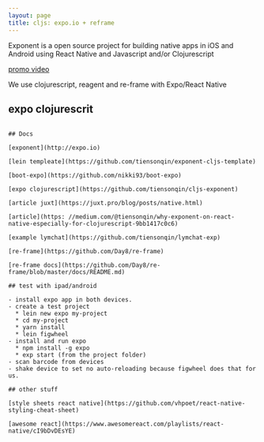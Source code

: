 ```yaml
---
layout: page
title: cljs: expo.io + reframe
---
```


Exponent is a open source project for building native apps in iOS and Android using React Native and Javascript and/or Clojurescript

[promo video](https://www.youtube.com/watch?v=IQI9aUlouMI)


We use clojurescript, reagent and re-frame with Expo/React Native


## expo clojurescrit 

``` lein new expo demo

## Docs

[exponent](http://expo.io)

[lein templeate](https://github.com/tiensonqin/exponent-cljs-template)

[boot-expo](https://github.com/nikki93/boot-expo)

[expo clojurescript](https://github.com/tiensonqin/cljs-exponent)

[article juxt](https://juxt.pro/blog/posts/native.html)

[article](https: //medium.com/@tiensonqin/why-exponent-on-react-native-especially-for-clojurescript-9bb1417c0c6)

[example lymchat](https://github.com/tiensonqin/lymchat-exp)

[re-frame](https://github.com/Day8/re-frame)

[re-frame docs](https://github.com/Day8/re-frame/blob/master/docs/README.md)

## test with ipad/android

- install expo app in both devices.
- create a test project
  * lein new expo my-project 
  * cd my-project
  * yarn install
  * lein figwheel
- install and run expo
  * npm install -g expo
  * exp start (from the project folder)
- scan barcode from devices
- shake device to set no auto-reloading because figwheel does that for us.

## other stuff

[style sheets react native](https://github.com/vhpoet/react-native-styling-cheat-sheet)

[awesome react](https://www.awesomereact.com/playlists/react-native/cI9bDvDEsYE)
